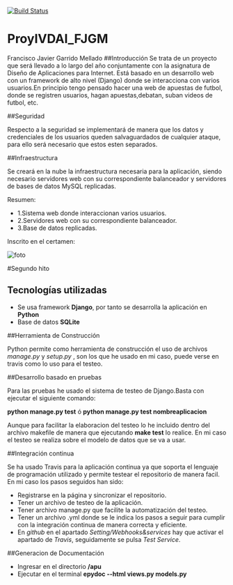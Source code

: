 [![Build Status](https://travis-ci.org/javiergarridomellado/IV_javiergarridomellado.svg?branch=master)](https://travis-ci.org/javiergarridomellado/IV_javiergarridomellado)

# ProyIVDAI_FJGM
Francisco Javier Garrido Mellado
##Introducción
Se trata de un proyecto que será llevado a lo largo del año conjuntamente con la asignatura de Diseño de Aplicaciones para Internet. Está basado en un desarrollo web con un framework de alto nivel (Django) donde se interacciona con varios usuarios.En principio tengo pensado hacer una web de apuestas de futbol, donde se registren usuarios, hagan apuestas,debatan, suban videos de futbol, etc.

##Seguridad

Respecto a la seguridad se implementará de manera que los datos y credenciales de los usuarios queden salvaguardados de cualquier ataque, para ello será necesario que estos esten separados.

##Infraestructura

Se creará en la nube la infraestructura necesaria para la aplicación, siendo necesario servidores web con su correspondiente balanceador y servidores de bases de datos MySQL replicadas.

Resumen:
-	1.Sistema web donde interaccionan varios usuarios.
-	2.Servidores web con su correspondiente balanceador.
-	3.Base de datos replicadas.

Inscrito en el certamen:

![foto](http://i1045.photobucket.com/albums/b457/Francisco_Javier_G_M/Pantallazo-Gracias%20-%20Chromium_zpsjdau6lfd.png)

#Segundo hito

## Tecnologías utilizadas

- Se usa framework **Django**, por tanto se desarrolla la aplicación en **Python**
- Base de datos **SQLite**

##Herramienta de Construcción

Python permite como herramienta de construcción el uso de archivos *manage.py* y *setup.py* , son los que he usado en mi caso, puede verse en travis como lo uso para el testeo.



##Desarrollo basado en pruebas

Para las pruebas he usado el sistema de testeo de Django.Basta con ejecutar el siguiente comando:

**python manage.py test** ó **python manage.py test nombreaplicacion**

Aunque para facilitar la elaboracion del testeo lo he incluido dentro del archivo makefile de manera que ejecutando **make test** lo realice. En mi caso el testeo se realiza sobre el modelo de datos que se va a usar.

##Integración continua

Se ha usado Travis para la aplicación continua ya que soporta el lenguaje de programación utilizado y permite testear el repositorio de manera facil.
En mi caso los pasos seguidos han sido:
- Registrarse en la página y sincronizar el repositorio.
- Tener un archivo de testeo de la aplicación.
- Tener archivo manage.py que facilite la automatización del testeo.
- Tener un archivo .yml donde se le indica los pasos a seguir para cumplir con la integración continua de manera correcta y eficiente.
- En *github* en el apartado *Setting/Webhooks&services* hay que activar el apartado de *Travis*, seguidamente se pulsa *Test Service*.

##Generacion de Documentación
- Ingresar en el directorio **/apu**
- Ejecutar en el terminal **epydoc --html views.py models.py**

